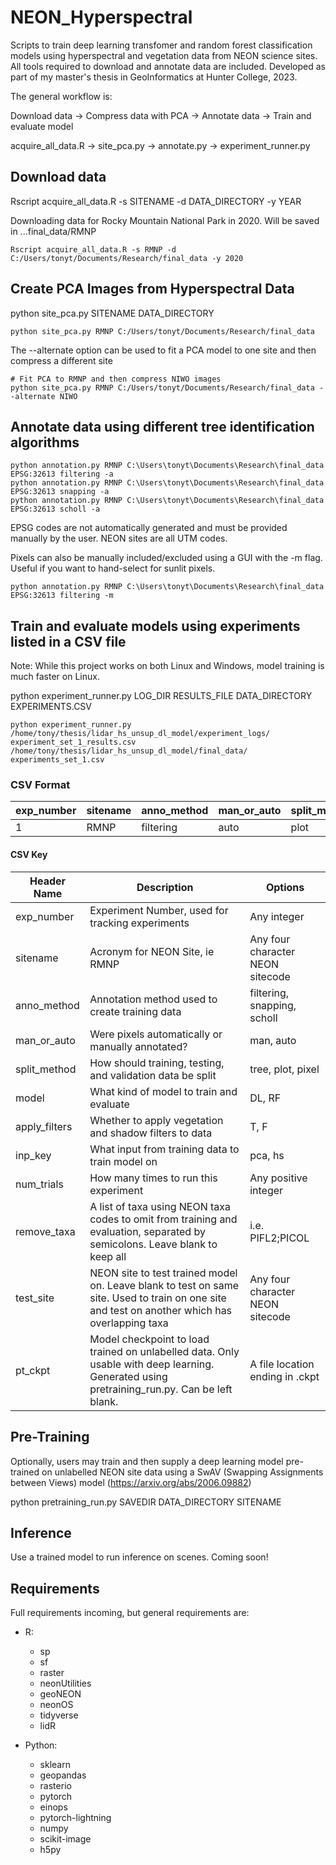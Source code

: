 # NEON_Hyperspectral
Scripts to train deep learning transfomer and random forest classification models using hyperspectral and vegetation data from NEON science sites. All tools required to download and annotate data are included. Developed as part of my master's thesis in GeoInformatics at Hunter College, 2023.

The general workflow is:

Download data -> Compress data with PCA -> Annotate data ->  Train and evaluate model

acquire_all_data.R -> site_pca.py -> annotate.py -> experiment_runner.py

## Download data

Rscript acquire_all_data.R -s SITENAME -d DATA_DIRECTORY -y YEAR

Downloading data for Rocky Mountain National Park in 2020. Will be saved in ...final_data/RMNP

```Rscript acquire_all_data.R -s RMNP -d C:/Users/tonyt/Documents/Research/final_data -y 2020```

## Create PCA Images from Hyperspectral Data
python site_pca.py SITENAME DATA_DIRECTORY

```python site_pca.py RMNP C:/Users/tonyt/Documents/Research/final_data```

The --alternate option can be used to fit a PCA model to one site and then compress a different site

```
# Fit PCA to RMNP and then compress NIWO images
python site_pca.py RMNP C:/Users/tonyt/Documents/Research/final_data --alternate NIWO
```

## Annotate data using different tree identification algorithms
```
python annotation.py RMNP C:\Users\tonyt\Documents\Research\final_data EPSG:32613 filtering -a
python annotation.py RMNP C:\Users\tonyt\Documents\Research\final_data EPSG:32613 snapping -a
python annotation.py RMNP C:\Users\tonyt\Documents\Research\final_data EPSG:32613 scholl -a
```

EPSG codes are not automatically generated and must be provided manually by the user. NEON sites are all UTM codes. 

Pixels can also be manually included/excluded using a GUI with the -m flag. Useful if you want to hand-select for sunlit pixels.
```
python annotation.py RMNP C:\Users\tonyt\Documents\Research\final_data EPSG:32613 filtering -m
```

## Train and evaluate models using experiments listed in a CSV file
Note: While this project works on both Linux and Windows, model training is much faster on Linux.


python experiment_runner.py LOG_DIR RESULTS_FILE DATA_DIRECTORY EXPERIMENTS.CSV

```python experiment_runner.py /home/tony/thesis/lidar_hs_unsup_dl_model/experiment_logs/ experiment_set_1_results.csv /home/tony/thesis/lidar_hs_unsup_dl_model/final_data/ experiments_set_1.csv```

### CSV Format

| exp_number  | sitename | anno_method | man_or_auto | split_method | model | apply_filters | inp_key | num_trials | remove_taxa | test_site | pt_ckpt |
| ------------- | ------------- | ------------- | ------------- | ------------- | ------------- | ------------- | ------------- | ------------- | ------------- | ------------- | ------------- |
| 1 | RMNP | filtering | auto | plot | DL | F | pca | 5 | PIFL2 | NIWO | pre_training_RMNP.ckpt |

#### CSV Key

| Header Name | Description | Options |
| --- | --- | --- |
| exp_number | Experiment Number, used for tracking experiments | Any integer |
| sitename | Acronym for NEON Site, ie RMNP | Any four character NEON sitecode |
| anno_method | Annotation method used to create training data | filtering, snapping, scholl |
| man_or_auto | Were pixels automatically or manually annotated? | man, auto |
| split_method | How should training, testing, and validation data be split | tree, plot, pixel |
| model | What kind of model to train and evaluate | DL, RF |
| apply_filters | Whether to apply vegetation and shadow filters to data | T, F |
| inp_key | What input from training data to train model on | pca, hs |
| num_trials | How many times to run this experiment | Any positive integer |
| remove_taxa | A list of taxa using NEON taxa codes to omit from training and evaluation, separated by semicolons. Leave blank to keep all | i.e. PIFL2;PICOL |
| test_site | NEON site to test trained model on. Leave blank to test on same site. Used to train on one site and test on another which has overlapping taxa| Any four character NEON sitecode |
| pt_ckpt | Model checkpoint to load trained on unlabelled data. Only usable with deep learning. Generated using pretraining_run.py. Can be left blank. | A file location ending in .ckpt |

## Pre-Training
Optionally, users may train and then supply a deep learning model pre-trained on unlabelled NEON site data using a SwAV (Swapping Assignments between Views) model (https://arxiv.org/abs/2006.09882)

python pretraining_run.py SAVEDIR DATA_DIRECTORY SITENAME

## Inference

Use a trained model to run inference on scenes. Coming soon!

## Requirements

Full requirements incoming, but general requirements are:

- R:
  - sp
  - sf
  - raster
  - neonUtilities
  - geoNEON
  - neonOS
  - tidyverse
  - lidR
  
- Python:
  - sklearn
  - geopandas
  - rasterio
  - pytorch
  - einops
  - pytorch-lightning
  - numpy
  - scikit-image
  - h5py
